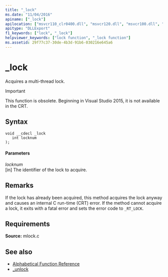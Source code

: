 ```yaml
---
title: "_lock"
ms.date: "11/04/2016"
apiname: ["_lock"]
apilocation: ["msvcr110_clr0400.dll", "msvcr120.dll", "msvcr100.dll", "msvcr90.dll", "msvcr80.dll", "msvcr110.dll", "msvcrt.dll", "msvcr120_clr0400.dll"]
apitype: "DLLExport"
f1_keywords: ["lock", "_lock"]
helpviewer_keywords: ["lock function", "_lock function"]
ms.assetid: 29f77c37-30de-4b3d-91b6-030216e645a6
---
```

# _lock

Acquires a multi-thread lock.

> [!IMPORTANT]
>  This function is obsolete. Beginning in Visual Studio 2015, it is not available in the CRT.

## Syntax

```
void __cdecl _lock
   int locknum
);
```

#### Parameters

*locknum*<br/>
[in] The identifier of the lock to acquire.

## Remarks

If the lock has already been acquired, this method acquires the lock anyway and causes an internal C run-time (CRT) error. If the method cannot acquire a lock, it exits with a fatal error and sets the error code to `_RT_LOCK`.

## Requirements

**Source:** mlock.c

## See also

- [Alphabetical Function Reference](../c-runtime-library/reference/crt-alphabetical-function-reference.md)
- [_unlock](../c-runtime-library/unlock.md)
